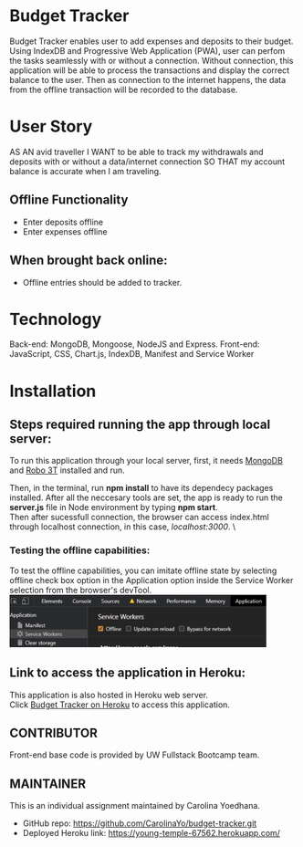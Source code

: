 # Budget Tracker
Budget Tracker enables user to add expenses and deposits to their budget. Using IndexDB and Progressive Web Application (PWA), user can perfom the tasks seamlessly with or without a connection.   Without connection, this application will be able to process the transactions and display the correct balance to the user.  Then as connection to the internet happens, the data from the offline transaction will be recorded to the database. 

# User Story
AS AN avid traveller
I WANT to be able to track my withdrawals and deposits with or without a data/internet connection
SO THAT my account balance is accurate when I am traveling.

## Offline Functionality
  * Enter deposits offline
  * Enter expenses offline

## When brought back online:
  * Offline entries should be added to tracker.

# Technology
Back-end: MongoDB, Mongoose, NodeJS and Express.
Front-end: JavaScript, CSS, Chart.js, IndexDB, Manifest and Service Worker

# Installation
## Steps required running the app through __local server__:

To run this application through your local server, first, it needs [MongoDB](https://www.mongodb.com/) and [Robo 3T](https://robomongo.org/download) installed and run.

Then, in the terminal, run __npm install__ to have its dependecy packages installed. After all the neccesary tools are set, the app is ready to run the __server.js__ file in Node environment by typing __npm start__. \
Then after sucessfull connection, the browser can access index.html through localhost connection, in this case, _localhost:3000_. \

### Testing the offline capabilities:

To test the offline capabilities, you can imitate offline state by selecting offline check box option in the Application option inside the Service Worker selection from the browser's devTool. \
![offline option](public/images/offline.png)

## Link to access the application in __Heroku__:

This application is also hosted in Heroku web server. \
Click [Budget Tracker on Heroku](https://young-temple-67562.herokuapp.com/) to access this application.

## CONTRIBUTOR
Front-end base code is provided by UW Fullstack Bootcamp team.

## MAINTAINER 
This is an individual assignment maintained by Carolina Yoedhana.
* GitHub repo: https://github.com/CarolinaYo/budget-tracker.git
* Deployed Heroku link: https://young-temple-67562.herokuapp.com/